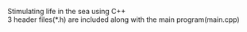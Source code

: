 Stimulating life in the sea using C++ <br>
3 header files(*.h) are included along with the main program(main.cpp)
